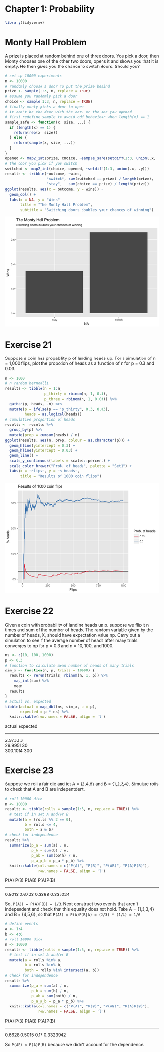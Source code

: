 # Chapter 1: Probability




```r
library(tidyverse)
```

# Monty Hall Problem

A prize is placed at random behind one of three doors. You pick a door, then Monty chooses one of the other two doors, opens it and shows you that it is empty. He then gives you the chance to switch doors. Should you?


```r
# set up 10000 experiments
n <- 10000
# randomly choose a door to put the prize behind
prize <- sample(1:3, n, replace = TRUE)
# assume you randomly pick a door
choice <- sample(1:3, n, replace = TRUE)
# finally monty picks a door to open
# it can't be the door with the car, or the one you opened
# first redefine sample to avoid odd behaviour when length(x) == 1
sample_safe <- function(x, size, ...) {
  if (length(x) == 1) {
    return(rep(x, size))
  } else {
    return(sample(x, size, ...))
  }
}
opened <- map2_int(prize, choice, ~sample_safe(setdiff(1:3, union(.x, .y)), 1))
# the door you pick if you switch
switched <- map2_int(choice, opened, ~setdiff(1:3, union(.x, .y)))
results <- tribble(~outcome, ~wins,
                   "switch", sum(switched == prize) / length(prize),
                   "stay",   sum(choice == prize) / length(prize))
ggplot(results, aes(x = outcome, y = wins)) +
  geom_col() + 
  labs(x = NA, y = "Wins",
       title = "The Monty Hall Problem",
       subtitle = "Switching doors doubles your chances of winning")
```

![](01-probability_files/figure-html/monty-hall-1.png)<!-- -->

# Exercise 21

Suppose a coin has propability p of landing heads up. For a simulation of n = 1,000 flips, plot the propotion of heads as a function of n for p = 0.3 and 0.03.


```r
n <- 1000
# n random bernoulli
results <- tibble(n = 1:n,
                  p_thirty = rbinom(n, 1, 0.3),
                  p_three = rbinom(n, 1, 0.03)) %>% 
  gather(p, heads, -n) %>% 
  mutate(p = ifelse(p == "p_thirty", 0.3, 0.03),
         heads = as.logical(heads))
# cumulative proportion of heads
results <- results %>% 
  group_by(p) %>% 
  mutate(prop = cumsum(heads) / n)
ggplot(results, aes(n, prop, colour = as.character(p))) +
  geom_hline(yintercept = 0.3) +
  geom_hline(yintercept = 0.03) +
  geom_line() +
  scale_y_continuous(labels = scales::percent) +
  scale_color_brewer("Prob. of heads", palette = "Set1") +
  labs(x = "Flips", y = "% heads",
       title = "Results of 1000 coin flips")
```

![](01-probability_files/figure-html/coin-flips-1-1.png)<!-- -->

# Exercise 22

Given a coin with probability of landing heads up p, suppose we flip it n times and sum of the number of heads. The random variable given by the number of heads, X, should have expectation value np. Carry out a simulation to see if the average number of heads after many trials converges to np for p = 0.3 and n = 10, 100, and 1000.


```r
ns <- c(10, 100, 1000)
p <- 0.3
# function to calculate mean number of heads of many trials
sim_x <- function(n, p, trials = 10000) {
  results <- rerun(trials, rbinom(n, 1, p)) %>% 
    map_int(sum) %>% 
    mean
  results
}
# actual vs. expected
tibble(actual = map_dbl(ns, sim_x, p = p),
       expected = p * ns) %>% 
  knitr::kable(row.names = FALSE, align = 'l')
```



actual     expected 
---------  ---------
2.9733     3        
29.9951    30       
300.1014   300      

# Exercise 23

Suppose we roll a fair die and let A = {2,4,6} and B = {1,2,3,4}. Simulate rolls to check that A and B are indepentdent.


```r
# roll 10000 dice
n <- 10000
results <- tibble(rolls = sample(1:6, n, replace = TRUE)) %>% 
  # test if in set A and/or B
  mutate(a = (rolls %% 2 == 0),
         b = rolls <= 4,
         both = a & b)
# check for independence
results %>% 
  summarize(p_a = sum(a) / n,
            p_b = sum(b) / n,
            p_ab = sum(both) / n,
            p_a_p_b = p_a * p_b) %>% 
  knitr::kable(col.names = c("P(A)", "P(B)", "P(AB)", "P(A)P(B)"),
               row.names = FALSE, align = 'l')
```



P(A)     P(B)     P(AB)    P(A)P(B) 
-------  -------  -------  ---------
0.5013   0.6723   0.3368   0.337024 

So, `P(AB) = P(A)P(B) = 1/3`. Next construct two events that aren't independent and check that this equality does not hold. Take A = {1,2,3,4} and B = {4,5,6}, so that `P(AB) = P(A)P(B|A) = (2/3) * (1/4) = 1/6` 


```r
# define events
a <- 1:4
b <- 4:6
# roll 10000 dice
n <- 10000
results <- tibble(rolls = sample(1:6, n, replace = TRUE)) %>% 
  # test if in set A and/or B
  mutate(a = rolls %in% a,
         b = rolls %in% b,
         both = rolls %in% intersect(a, b))
# check for independence
results %>% 
  summarize(p_a = sum(a) / n,
            p_b = sum(b) / n,
            p_ab = sum(both) / n,
            p_a_p_b = p_a * p_b) %>% 
  knitr::kable(col.names = c("P(A)", "P(B)", "P(AB)", "P(A)P(B)"),
               row.names = FALSE, align = 'l')
```



P(A)     P(B)     P(AB)   P(A)P(B)  
-------  -------  ------  ----------
0.6628   0.5015   0.17    0.3323942 

So `P(AB) < P(A)P(B)` because we didn't account for the dependence.
